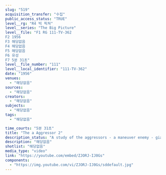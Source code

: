```yaml
---
slug: "519"
acquisition_transfer: "수집"
public_access_status: "TRUE"
level__rg: "R4 빅 픽쳐"
level__series: "The Big Picture"
level__file: "F1 RG 111-TV-362
F2 1956
F3 해당없음
F4 해당없음
F5 해당없음
F6 유성
F7 5분 31초"
level__file_number: "111"
level__local_identifier: "111-TV-362"
date: "1956"
venues: 
  - "해당없음"
sources: 
  - "해당없음"
creators: 
  - "해당없음"
subjects: 
  - "해당없음"
tags: 
  - "해당없음"

time_courts: "5분 31초"
title: "The a Aggressor 2"
description_status: "A study of the aggressors - a maneuver enemy - giant training aid of the Army at Fort Riley, Kansas."
description: "해당없음"
shotlist: "해당없음"
media_type: "video"
link: "https://youtube.com/embed/ZJORJ-IJ0Gs"
components: 
  - "https://img.youtube.com/vi/ZJORJ-IJ0Gs/sddefault.jpg"
---
```

